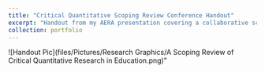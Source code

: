 ```yaml
---
title: "Critical Quantitative Scoping Review Conference Handout"
excerpt: "Handout from my AERA presentation covering a collaborative scoping review of critical quantitative research in education." 
collection: portfolio
---
```

![Handout Pic](files/Pictures/Research Graphics/A Scoping Review of Critical Quantitative Research in Education.png)"
